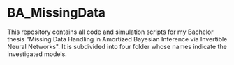 # BA_MissingData

This repository contains all code and simulation scripts for my Bachelor thesis "Missing Data Handling in Amortized Bayesian Inference via Invertible Neural Networks".
It is subdivided into four folder whose names indicate the investigated models.
